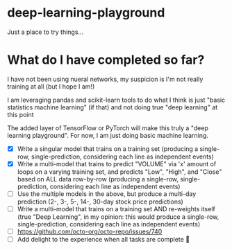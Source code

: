 # deep-learning-playground
Just a place to try things...

# What do I have completed so far?

I have not been using nueral networks, my suspicion is I'm not really training at all (but I hope I am!)

I am leveraging pandas and scikit-learn tools to do what I think is just "basic statistics machine learning" (if that) and not doing true "deep learning" at this point

The added layer of TensorFlow or PyTorch will make this truly a "deep learning playground". For now, I am just doing basic machine learning.

- [x] Write a singular model that trains on a training set (producing a single-row, single-prediction, considering each line as independent events)
- [x] Write a multi-model that trains to predict "VOLUME" via 'x' amount of loops on a varying training set, and predicts "Low", "High", and "Close" based on ALL data row-by-row (producing a single-row, single-prediction, considering each line as independent events)
- [ ] Use the multiple models in the above, but produce a multi-day prediction (2-, 3-, 5-, 14-, 30-day stock price predictions)
- [ ] Write a multi-model that trains on a training set AND re-weights itself (true "Deep Learning", in my opinion: this would produce a single-row, single-prediction, considering each line as independent events)
- [ ] https://github.com/octo-org/octo-repo/issues/740
- [ ] Add delight to the experience when all tasks are complete :tada: